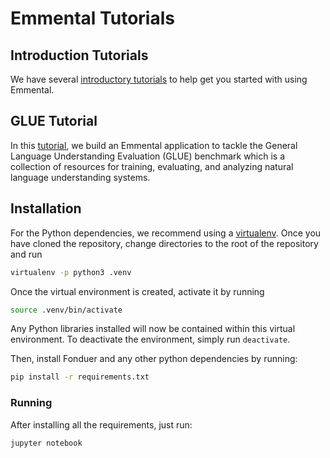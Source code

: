 # Emmental Tutorials

## Introduction Tutorials

We have several [introductory tutorials](intro/) to help get you started with using Emmental.

## GLUE Tutorial

In this [tutorial](GLUE/), we build an Emmental application to tackle the General Language Understanding Evaluation (GLUE) benchmark which is a collection of resources for training, evaluating, and analyzing natural language understanding systems.


## Installation

For the Python dependencies, we recommend using a
[virtualenv](https://virtualenv.pypa.io/en/stable/). Once you have cloned the
repository, change directories to the root of the repository and run

```bash
virtualenv -p python3 .venv
```

Once the virtual environment is created, activate it by running

```bash
source .venv/bin/activate
```

Any Python libraries installed will now be contained within this virtual
environment. To deactivate the environment, simply run `deactivate`.

Then, install Fonduer and any other python dependencies by running:

```bash
pip install -r requirements.txt
```

### Running

After installing all the requirements, just run:

```
jupyter notebook
```